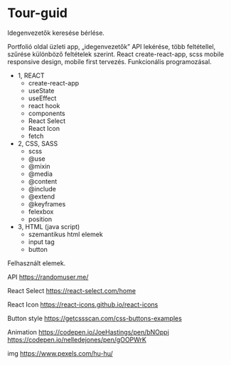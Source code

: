 # Tour-guid

Idegenvezetők keresése bérlése.

Portfolió oldal üzleti app, „idegenvezetők” API lekérése, több feltétellel, szűrése különböző feltételek szerint.
React create-react-app, scss mobile responsive design, mobile first tervezés. Funkcionális programozásal.

- 1, REACT
  - create-react-app
  - useState
  - useEffect
  - react hook
  - components
  - React Select
  - React Icon
  - fetch
- 2, CSS, SASS
  - scss
  - @use
  - @mixin
  - @media
  - @content
  - @include
  - @extend
  - @keyframes
  - felexbox
  - position
- 3, HTML (java script)
  - szemantikus html elemek
  - input tag
  - button

Felhasznált elemek.

API
https://randomuser.me/

React Select
https://react-select.com/home

React Icon
https://react-icons.github.io/react-icons

Button style
https://getcssscan.com/css-buttons-examples

Animation
https://codepen.io/JoeHastings/pen/bNOppj
https://codepen.io/nelledejones/pen/gOOPWrK

img
https://www.pexels.com/hu-hu/
